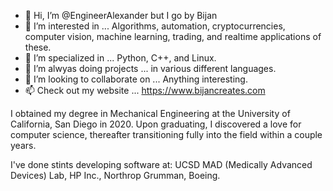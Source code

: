 - 👋 Hi, I’m @EngineerAlexander but I go by Bijan
- 👀 I’m interested in ... Algorithms, automation, cryptocurrencies, computer vision, machine learning, trading, and realtime applications of these.
- 🌱 I’m specialized in ... Python, C++, and Linux.
- 🌱 I’m alwyas doing projects ... in various different languages.
- 💞️ I’m looking to collaborate on ... Anything interesting.
- 📫 Check out my website ... https://www.bijancreates.com

I obtained my degree in Mechanical Engineering at the University of California, San Diego in 2020. Upon graduating, I discovered a love for computer science, thereafter transitioning fully into the field within a couple years.

I've done stints developing software at: UCSD MAD (Medically Advanced Devices) Lab, HP Inc., Northrop Grumman, Boeing.
